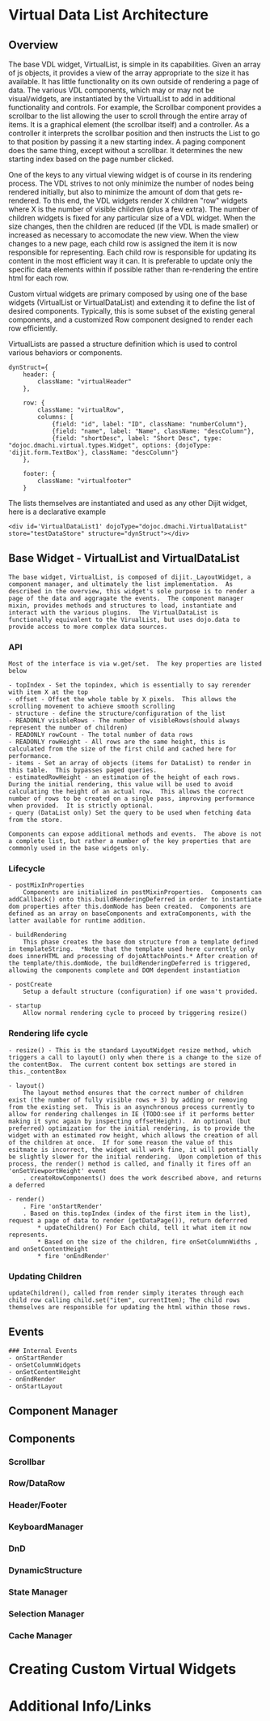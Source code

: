 # Virtual Data List Architecture

## Overview

The base VDL widget, VirtualList, is simple in its capabilities.  Given an array of js objects, it provides a view of the array appropriate to the size it has available.  It has little functionality on its own outside of rendering a page of data.  The various VDL components, which may or may not be visual/widgets, are instantiated by the VirtualList to add in additional functionality and controls. For example, the Scrollbar component provides a scrollbar to the list allowing the user to scroll through the entire array of items.  It is a graphical element (the scrollbar itself) and a controller. As a controller it interprets the scrollbar position and then instructs the List to go to that position by passing it a new starting index.  A paging component does the same thing, except without a scrollbar. It determines the new starting index based on the page number clicked.  

One of the keys to any virtual viewing widget is of course in its rendering process. The VDL strives to not only minimize the number of nodes being rendered initially, but also to minimize the amount of dom that gets re-rendered.  To this end, the VDL widgets render X children "row" widgets where X is the number of visible children (plus a few extra).  The number of children widgets is fixed for any particular size of a VDL widget. When the size changes, then the children are reduced (if the VDL is made smaller) or increased as necessary to accomodate the new view.  When the view changes to a new page, each child row is assigned the item it is now responsible for representing.  Each child row is responsible for updating its content in the most efficient way it can.  It is preferable to update only the specific data elements within if possible rather than re-rendering the entire html for each row. 

Custom virtual widgets are primary composed by using one of the base widgets (VirtualList or VirtualDataList) and extending it to define the list of desired components.  Typically, this is some subset of the existing general components, and a customized Row component designed to render each row efficiently. 

VirtualLists are passed a structure definition which is used to control various behaviors or components.  

    dynStruct={
        header: {
            className: "virtualHeader"
        },

        row: {
            className: "virtualRow",
            columns: [
                {field: "id", label: "ID", className: "numberColumn"},
                {field: "name", label: "Name", className: "descColumn"},
                {field: "shortDesc", label: "Short Desc", type: "dojoc.dmachi.virtual.types.Widget", options: {dojoType: 'dijit.form.TextBox'}, className: "descColumn"}
        },

        footer: {
            className: "virtualfooter"
        }

The lists themselves are instantiated and used as any other Dijit widget, here is a declarative example

    <div id='VirtualDataList1' dojoType="dojoc.dmachi.VirtualDataList" store="testDataStore" structure="dynStruct"></div> 


## Base Widget - VirtualList and VirtualDataList
	The base widget, VirtualList, is composed of dijit._LayoutWidget, a component manager, and ultimately the list implementation.  As described in the overview, this widget's sole purpose is to render a page of the data and aggragate the events.  The component manager mixin, provides methods and structures to load, instantiate and interact with the various plugins.  The VirtualDataList is functionally equivalent to the VirualList, but uses dojo.data to provide access to more complex data sources.


### API
	Most of the interface is via w.get/set.  The key properties are listed below
	
	- topIndex - Set the topindex, which is essentially to say rerender with item X at the top
	- offset - Offset the whole table by X pixels.  This allows the scrolling movement to achieve smooth scrolling
	- structure - define the structure/configuration of the list
	- READONLY visibleRows - The number of visibleRows(should always represent the number of children)
	- READONLY rowCount - The total number of data rows
	- READONLY rowHeight - All rows are the same height, this is calculated from the size of the first child and cached here for performance.
	- items - Set an array of objects (items for DataList) to render in this table.  This bypasses paged queries.
	- estimatedRowHeight - an estimation of the height of each rows.  During the initial rendering, this value will be used to avoid calculating the height of an actual row.  This allows the correct number of rows to be created on a single pass, improving performance when provided.  It is strictly optional.
	- query (DataList only) Set the query to be used when fetching data from the store.

	Components can expose additional methods and events.  The above is not a complete list, but rather a number of the key properties that are commonly used in the base widgets only.  


### Lifecycle
	- postMixInProperties
		Components are initialized in postMixinProperties.  Components can addCallback() onto this.buildRenderingDeferred in order to instantiate dom properties after this.domNode has been created.  Components are defined as an array on baseComponents and extraComponents, with the latter available for runtime addition.

	- buildRendering
	 	This phase creates the base dom structure from a template defined in templateString.  *Note that the template used here currently only does innerHTML and processing of dojoAttachPoints.* After creation of the template/this.domNode, the buildRenderingDeferred is triggered, allowing the components complete and DOM dependent instantiation 

	- postCreate
		Setup a default structure (configuration) if one wasn't provided.

	- startup
		Allow normal rendering cycle to proceed by triggering resize()


### Rendering life cycle

	- resize() - This is the standard LayoutWidget resize method, which triggers a call to layout() only when there is a change to the size of the contentBox.  The current content box settings are stored in this._contentBox

	- layout()
		The layout method ensures that the correct number of children exist (the number of fully visible rows + 3) by adding or removing from the existing set.  This is an asynchronous process currently to allow for rendering challenges in IE (TODO:see if it performs better making it sync again by inspecting offsetHeight).  An optional (but preferred) optimization for the initial rendering, is to provide the widget with an estimated row height, which allows the creation of all of the children at once.  If for some reason the value of this esitmate is incorrect, the widget will work fine, it will potentially be slightly slower for the initial rendering.  Upon completion of this process, the render() method is called, and finally it fires off an 'onSetViewportHeight' event
		. createRowComponents() does the work described above, and returns a deferred
		
	- render()
		. Fire 'onStartRender'
		. Based on this.topIndex (index of the first item in the list), request a page of data to render (getDataPage()), return deferrred
			* updateChildren() For Each child, tell it what item it now represents.
			* Based on the size of the children, fire onSetColumnWidths , and onSetContentHeight
			* fire 'onEndRender'	
	
### Updating Children
	updateChildren(), called from render simply iterates through each child row calling child.set("item", currentItem); The child rows themselves are responsible for updating the html within those rows.

			
## Events
	### Internal Events
	- onStartRender
	- onSetColumnWidgets
	- onSetContentHeight
	- onEndRender
	- onStartLayout
	
## Component Manager

## Components

### Scrollbar

### Row/DataRow

### Header/Footer

### KeyboardManager

### DnD

### DynamicStructure

### State Manager

### Selection Manager

### Cache Manager


# Creating Custom Virtual Widgets

# Additional Info/Links


